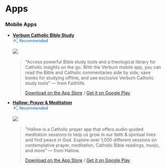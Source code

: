 # Apps
### Mobile Apps
- [**Verbum Catholic Bible Study**](https://apps.apple.com/us/app/verbum-catholic-bible-study/id571019685)<br><sub><a href="#"><img src="../.github/assets/recommended.png" height=18></a></sub>
  
  <img src="https://is2-ssl.mzstatic.com/image/thumb/Purple122/v4/17/9c/10/179c1068-1647-7b22-7406-9ab7e60c905b/AppIcon-0-1x_U007emarketing-0-10-0-0-0-85-220.png/460x0w.webp" height=100><br>

  > "Access powerful Bible study tools and a theological library for Catholic insights on the go. With the Verbum mobile app, you can read the Bible and Catholic commentaries side by side, save books for studying offline, and use exclusive Verbum Catholic study tools" — from Faithlife.
  > 
  > [Download on the App Store](https://apps.apple.com/us/app/verbum-catholic-bible-study/id571019685) / [Get it on Google Play](https://play.google.com/store/apps/details?id=com.logos.androidverbum)

- [**Hallow: Prayer & Meditation**](https://apps.apple.com/us/app/hallow-prayer-meditation/id1405323394)<br><sub><a href="#"><img src="../.github/assets/recommended.png" height=18></a></sub>
  
  <img src="https://play-lh.googleusercontent.com/VOeyo7c0lPpEWqRSTEkzbtfjTnnX58E2VKE8hLTuSXNDxKYWsSN8-GuRZ-qPU2ZMh7U=w480-h960-rw" height=100><br>

  > "Hallow is a Catholic prayer app that offers audio-guided meditation sessions to help us grow in our faith & spiritual lives and find peace in God. Explore over 1,000 different sessions on contemplative prayer, meditation, Catholic Bible readings, music, and more" — from Hallow.
  > 
  > [Download on the App Store](https://apps.apple.com/us/app/hallow-prayer-meditation/id1405323394) / [Get it on Google Play](https://play.google.com/store/apps/details?id=app.hallow.android)
